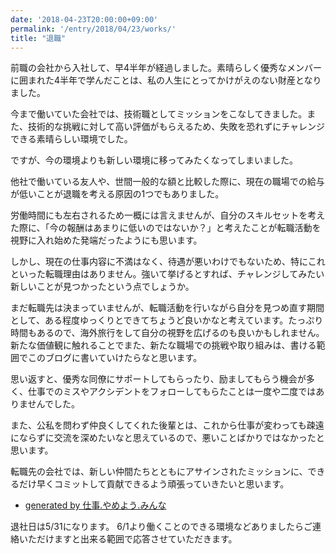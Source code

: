 ```yaml
---
date: '2018-04-23T20:00:00+09:00'
permalink: '/entry/2018/04/23/works/'
title: "退職"
---
```


前職の会社から入社して、早4半年が経過しました。素晴らしく優秀なメンバーに囲まれた4半年で学んだことは、私の人生にとってかけがえのない財産となりました。

今まで働いていた会社では、技術職としてミッションをこなしてきました。また、技術的な挑戦に対して高い評価がもらえるため、失敗を恐れずにチャレンジできる素晴らしい環境でした。

ですが、今の環境よりも新しい環境に移ってみたくなってしまいました。

他社で働いている友人や、世間一般的な額と比較した際に、現在の職場での給与が低いことが退職を考える原因の1つでもありました。

労働時間にも左右されるため一概には言えませんが、自分のスキルセットを考えた際に、「今の報酬はあまりに低いのではないか？」と考えたことが転職活動を視野に入れ始めた発端だったようにも思います。

しかし、現在の仕事内容に不満はなく、待遇が悪いわけでもないため、特にこれといった転職理由はありません。強いて挙げるとすれば、チャレンジしてみたい新しいことが見つかったという点でしょうか。

まだ転職先は決まっていませんが、転職活動を行いながら自分を見つめ直す期間として、ある程度ゆっくりとできてちょうど良いかなと考えています。たっぷり時間もあるので、海外旅行をして自分の視野を広げるのも良いかもしれません。新たな価値観に触れることでまた、新たな職場での挑戦や取り組みは、書ける範囲でこのブログに書いていけたらなと思います。

思い返すと、優秀な同僚にサポートしてもらったり、励ましてもらう機会が多く、仕事でのミスやアクシデントをフォローしてもらたことは一度や二度ではありませんでした。

また、公私を問わず仲良くしてくれた後輩とは、これから仕事が変わっても疎遠にならずに交流を深めたいなと思えているので、悪いことばかりではなかったと思います。

転職先の会社では、新しい仲間たちとともにアサインされたミッションに、できるだけ早くコミットして貢献できるよう頑張っていきたいと思います。

* [generated by 仕事.やめよう.みんな](http://仕事.やめよう.みんな/)

退社日は5/31になります。
6/1より働くことのできる環境などありましたらご連絡いただけますと出来る範囲で応答させていただきます。
